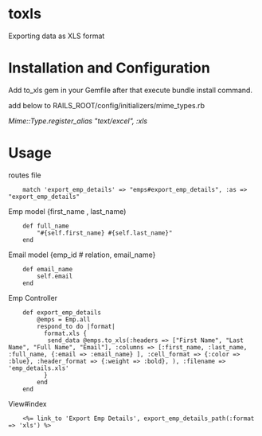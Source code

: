 toxls
=====

Exporting data as XLS format 

Installation and Configuration
==============================

Add to_xls gem in your Gemfile after that execute bundle install command.

add below to RAILS_ROOT/config/initializers/mime_types.rb

*Mime::Type.register_alias "text/excel", :xls*

Usage
=====

routes file

```
	match 'export_emp_details' => "emps#export_emp_details", :as => "export_emp_details"
``` 	

Emp model {first_name , last_name)

```
	def full_name
  		"#{self.first_name} #{self.last_name}"  	
  	end
```

Email model {emp_id # relation, email_name}

```
	def email_name
  		self.email
  	end
```

Emp Controller

```
	def export_emp_details
	    @emps = Emp.all
	    respond_to do |format|      
	      format.xls { 
	       send_data @emps.to_xls(:headers => ["First Name", "Last Name", "Full Name", "Email"], :columns => [:first_name, :last_name, :full_name, {:email => :email_name} ], :cell_format => {:color => :blue}, :header_format => {:weight => :bold}, ), :filename => 'emp_details.xls' 
	      }      
	    end    
  	end
```

View#index

```
	<%= link_to 'Export Emp Details', export_emp_details_path(:format => 'xls') %>
```
